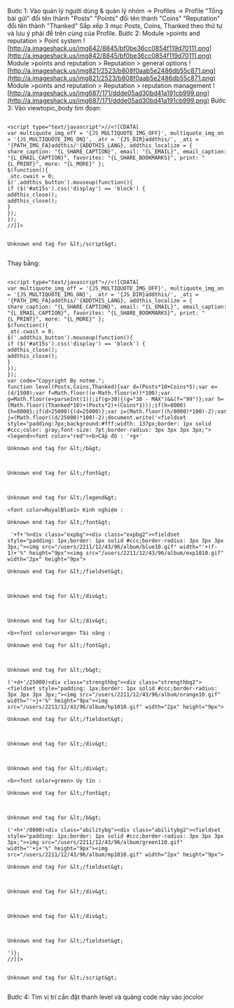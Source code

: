 Bước 1: Vào quản lý người dùng & quản lý nhóm -> Profiles -> Profile "Tổng bài gửi" đổi tên thành "Posts"
"Points" đổi tên thành "Coins"
"Reputation" đổi tên thành "Thanked"
Sắp xếp 3 mục Posts, Coins, Thanked theo thứ tự và lưu ý phải để trên cùng của Profile.
Bước 2:
Module >points and reputation > Point system
![http://a.imageshack.us/img842/8845/bf0be36cc0854f119d70111.png](http://a.imageshack.us/img842/8845/bf0be36cc0854f119d70111.png)
Module >points and reputation > Reputation > general options
![http://a.imageshack.us/img821/2523/b808f0aab5e2486db55c871.png](http://a.imageshack.us/img821/2523/b808f0aab5e2486db55c871.png)
Module >points and reputation > Reputation > reputation management
![http://a.imageshack.us/img687/171/ddde05ad30bd41a191cb999.png](http://a.imageshack.us/img687/171/ddde05ad30bd41a191cb999.png)
Bước 3:
Vào viewtopic\_body tìm đoạn:

```

<script type="text/javascript">//<![CDATA[
var multiquote_img_off = '{JS_MULTIQUOTE_IMG_OFF}', multiquote_img_on = '{JS_MULTIQUOTE_IMG_ON}', _atr = '{JS_DIR}addthis/', _ati = '{PATH_IMG_FA}addthis/'{ADDTHIS_LANG}, addthis_localize = { share_caption: "{L_SHARE_CAPTION}", email: "{L_EMAIL}", email_caption: "{L_EMAIL_CAPTION}", favorites: "{L_SHARE_BOOKMARKS}", print: "{L_PRINT}", more: "{L_MORE}" };
$(function(){
_atc.cwait = 0;
$('.addthis_button').mouseup(function(){
if ($('#at15s').css('display') == 'block') {
addthis_close();
addthis_close();
}
});
});
//]]>


Unknown end tag for &lt;/script&gt;


```

Thay bằng:

```

<script type="text/javascript">//<![CDATA[
var multiquote_img_off = '{JS_MULTIQUOTE_IMG_OFF}', multiquote_img_on = '{JS_MULTIQUOTE_IMG_ON}', _atr = '{JS_DIR}addthis/', _ati = '{PATH_IMG_FA}addthis/'{ADDTHIS_LANG}, addthis_localize = { share_caption: "{L_SHARE_CAPTION}", email: "{L_EMAIL}", email_caption: "{L_EMAIL_CAPTION}", favorites: "{L_SHARE_BOOKMARKS}", print: "{L_PRINT}", more: "{L_MORE}" };
$(function(){
_atc.cwait = 0;
$('.addthis_button').mouseup(function(){
if ($('#at15s').css('display') == 'block') {
addthis_close();
addthis_close();
}
});
});
var code="Copyright By notme.";
function level(Posts,Coins,Thanked){var d=(Posts*10+Coins*5);var e=(d/1500);var f=Math.floor((e-Math.floor(e))*100);var g=Math.floor(e+parseInt(1));if(g>30){(g="30 - MAX")&&(f="99")};var h=(Math.floor((Thanked*10)+(Posts*2)+(Coins*1)));if(h>8000){h=8000};if(d>25000){(d=25000)};var i=(Math.floor((h/8000)*100)-2);var j=(Math.floor((d/25000)*100)-2);document.write('<fieldset style="padding:7px;background:#fff;width: 137px;border: 1px solid #ccc;color: gray;font-size: 7pt;border-radius: 3px 3px 3px 3px;"><legend><font color="red"><b>Cấp độ : '+g+'

Unknown end tag for &lt;/b&gt;



Unknown end tag for &lt;/font&gt;



Unknown end tag for &lt;/legend&gt;

<font color=RoyalBlue1> Kinh nghiệm :

Unknown end tag for &lt;/font&gt;

 '+f+'%<div class="expbg"><div class="expbg2"><fieldset style="padding: 1px;border: 1px solid #ccc;border-radius: 3px 3px 3px 3px;"><img src="/users/2211/12/43/96/album/blue10.gif" width="'+(f-1)+'%" height="9px"><img src="/users/2211/12/43/96/album/exp1010.gif" width="2px" height="9px">

Unknown end tag for &lt;/fieldset&gt;



Unknown end tag for &lt;/div&gt;



Unknown end tag for &lt;/div&gt;

<b><font color=orange> Tài năng : 

Unknown end tag for &lt;/font&gt;



Unknown end tag for &lt;/b&gt;

('+d+'/25000)<div class="strengthbg"><div class="strengthbg2"><fieldset style="padding: 1px;border: 1px solid #ccc;border-radius: 3px 3px 3px 3px;"><img src="/users/2211/12/43/96/album/orange10.gif" width="'+j+'%" height="9px"><img src="/users/2211/12/43/96/album/hp1010.gif" width="2px" height="9px">

Unknown end tag for &lt;/fieldset&gt;



Unknown end tag for &lt;/div&gt;



Unknown end tag for &lt;/div&gt;

<b><font color=green> Uy tín : 

Unknown end tag for &lt;/font&gt;



Unknown end tag for &lt;/b&gt;

('+h+'/8000)<div class="abilitybg"><div class="abilitybg2"><fieldset style="padding: 1px;border: 1px solid #ccc;border-radius: 3px 3px 3px 3px;"><img src="/users/2211/12/43/96/album/green110.gif" width="'+i+'%" height="9px"><img src="/users/2211/12/43/96/album/mp1010.gif" width="2px" height="9px">

Unknown end tag for &lt;/fieldset&gt;



Unknown end tag for &lt;/div&gt;



Unknown end tag for &lt;/div&gt;



Unknown end tag for &lt;/fieldset&gt;

')};
//]]>


Unknown end tag for &lt;/script&gt;


```


Bước 4: Tìm vị trí cần đặt thanh level và quăng code này vào jocolor


> ```

<script>  level(<!-- BEGIN profile_field -->'{postrow.displayed.profile_field.CONTENT}',<!-- END profile_field -->1);

Unknown end tag for &lt;/script&gt;

```